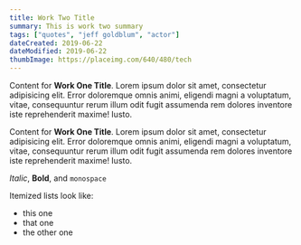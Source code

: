 ```yaml
---
title: Work Two Title
summary: This is work two summary
tags: ["quotes", "jeff goldblum", "actor"]
dateCreated: 2019-06-22
dateModified: 2019-06-22
thumbImage: https://placeimg.com/640/480/tech
---
```


Content for **Work One Title**. Lorem ipsum dolor sit amet, consectetur adipisicing elit. Error doloremque omnis animi, eligendi magni a voluptatum, vitae, consequuntur rerum illum odit fugit assumenda rem dolores inventore iste reprehenderit maxime! Iusto.

Content for **Work One Title**. Lorem ipsum dolor sit amet, consectetur adipisicing elit. Error doloremque omnis animi, eligendi magni a voluptatum, vitae, consequuntur rerum illum odit fugit assumenda rem dolores inventore iste reprehenderit maxime! Iusto.

*Italic*, **Bold**, and `monospace`

Itemized lists look like:

  * this one
  * that one
  * the other one
